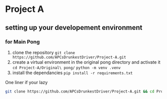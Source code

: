 # Project A

## setting up your developement environment
### for Main Pong

1. clone the repository
   `git clone https://github.com/APCsDrunkestDriver/Project-A.git`
3. create a virtual environment in the original pong directory and activate it
   `cd Project-A/Original\ pong/`
   `python -m venv .venv`
4. install the dependancies
   `pip install -r requirements.txt`

One liner if your lazy
```bash
git clone https://github.com/APCsDrunkestDriver/Project-A.git && cd Project-A/Original\ pong/ && python -m venv .venv && source .venv/bin/activate && pip install -r requirements.txt

```

